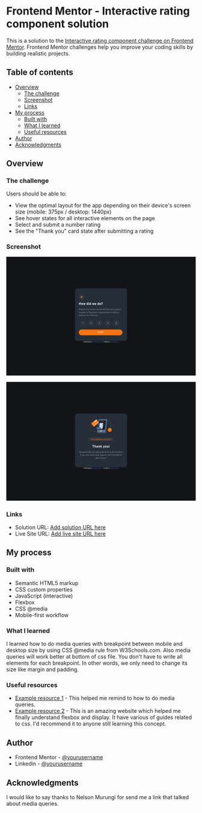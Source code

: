 # Frontend Mentor - Interactive rating component solution

This is a solution to the [Interactive rating component challenge on Frontend Mentor](https://www.frontendmentor.io/challenges/interactive-rating-component-koxpeBUmI). Frontend Mentor challenges help you improve your coding skills by building realistic projects. 

## Table of contents

- [Overview](#overview)
  - [The challenge](#the-challenge)
  - [Screenshot](#screenshot)
  - [Links](#links)
- [My process](#my-process)
  - [Built with](#built-with)
  - [What I learned](#what-i-learned)
  - [Useful resources](#useful-resources)
- [Author](#author)
- [Acknowledgments](#acknowledgments)

## Overview

### The challenge

Users should be able to:

- View the optimal layout for the app depending on their device's screen size (mobile: 375px / desktop: 1440px)
- See hover states for all interactive elements on the page
- Select and submit a number rating
- See the "Thank you" card state after submitting a rating

### Screenshot

![](./screenshot/Screenshot(rating_desktop).jpg)

![](./screenshot/Screenshot(thankyou_desktop).jpg)

### Links

- Solution URL: [Add solution URL here](https://github.com/Ed-CodePower/Frontend_Mentor/tree/main/InteractiveRatingComponent)
- Live Site URL: [Add live site URL here](https://your-live-site-url.com)

## My process

### Built with

- Semantic HTML5 markup
- CSS custom properties
- JavaScript (interactive)
- Flexbox
- CSS @media 
- Mobile-first workflow

### What I learned

I learned how to do media queries with breakpoint between mobile and desktop size by using CSS @media rule from W3Schools.com. Also media queries will work better at bottom of css file. You don't have to write all elements for each breakpoint. In other words, we only need to change its size like margin and padding.

### Useful resources

- [Example resource 1](https://www.w3schools.com/cssref/css3_pr_mediaquery.asp) - This helped me remind to how to do media queries.
- [Example resource 2](https://www.css-tricks.com) - This is an amazing website which helped me finally understand flexbox and display. It have various of guides related to css. I'd recommend it to anyone still learning this concept.

## Author

- Frontend Mentor - [@yourusername](https://www.frontendmentor.io/profile/Ed-CodePower)
- Linkedin - [@yourusername](https://www.linkedin.com/in/edward-cicio-4a5208240/)

## Acknowledgments

I would like to say thanks to Nelson Murungi for send me a link that talked about media queries.

